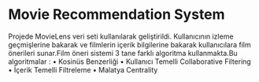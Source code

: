 # Movie Recommendation System
Projede MovieLens veri seti kullanılarak geliştirildi. Kullanıcının izleme geçmişlerine bakarak ve filmlerin içerik bilgilerine
bakarak kullanıcılara film önerileri sunar.Film öneri sistemi 3 tane farklı algoritma kullanmakta.Bu algoritmalar :
• Kosinüs Benzerliği
• Kullanıcı Temelli Collaborative Filtering
• İçerik Temelli Filtreleme
• Malatya Centrality